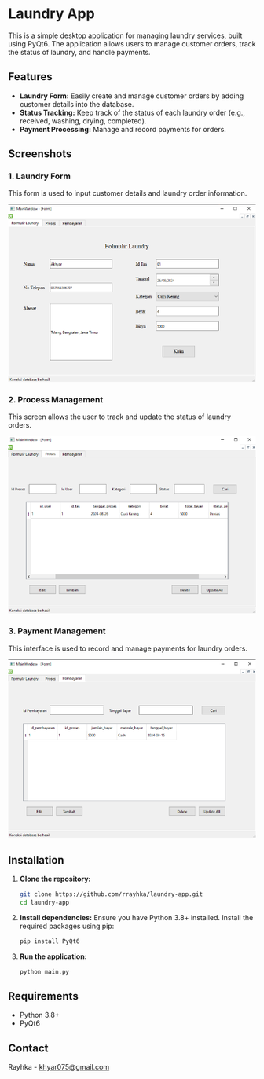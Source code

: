 # Laundry App

This is a simple desktop application for managing laundry services, built using PyQt6. The application allows users to manage customer orders, track the status of laundry, and handle payments.

## Features

- **Laundry Form:** Easily create and manage customer orders by adding customer details into the database.
- **Status Tracking:** Keep track of the status of each laundry order (e.g., received, washing, drying, completed).
- **Payment Processing:** Manage and record payments for orders.

## Screenshots

### 1. Laundry Form
This form is used to input customer details and laundry order information.

![Order Form](form-laundry.png)

### 2. Process Management
This screen allows the user to track and update the status of laundry orders.

![Process Management](proses-laundry.png)

### 3. Payment Management
This interface is used to record and manage payments for laundry orders.

![Payment Management](pembayaran-laundry.png)

## Installation

1. **Clone the repository:**
   ```bash
   git clone https://github.com/rrayhka/laundry-app.git
   cd laundry-app
   ```

2. **Install dependencies:**
   Ensure you have Python 3.8+ installed. Install the required packages using pip:
   ```bash
   pip install PyQt6
   ```

3. **Run the application:**
   ```bash
   python main.py
   ```

## Requirements

- Python 3.8+
- PyQt6

## Contact

Rayhka - [khyar075@gmail.com](mailto:khyar075@gmail.com)
